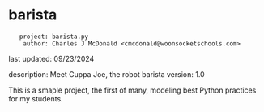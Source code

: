 # barista

       project: barista.py
        author: Charles J McDonald <cmcdonald@woonsocketschools.com>
  last updated: 09/23/2024

   description: Meet Cuppa Joe, the robot barista
       version: 1.0

This is a smaple project, the first of many, modeling best Python practices for my students.
